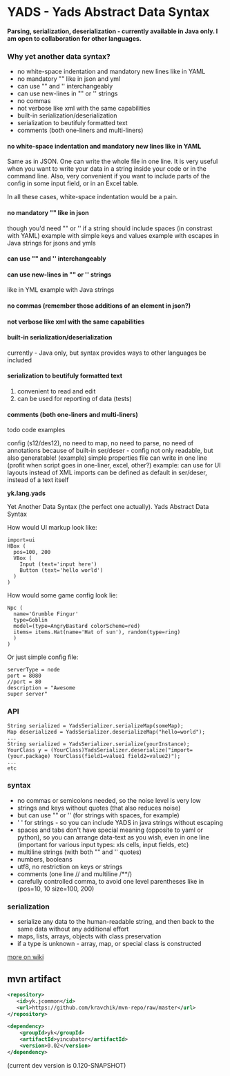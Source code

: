 YADS - Yads Abstract Data Syntax
=======

**Parsing, serialization, deserialization - currently available in Java only. I am open to collaboration for other languages.**

### Why yet another data syntax?

* no white-space indentation and mandatory new lines like in YAML
* no mandatory "" like in json and yml
* can use ""  and '' interchangeably
* can use new-lines in "" or '' strings
* no commas
* not verbose like xml with the same capabilities
* built-in serialization/deserialization
* serialization to beutifuly formatted text
* comments (both one-liners and multi-liners)  




#### no white-space indentation and mandatory new lines like in YAML
Same as in JSON. One can write the whole file in one line. It is very useful when you want to write your data in a string inside your code or in the command line. Also, very convenient if you want to include parts of the config in some input field, or in an Excel table.

In all these cases, white-space indentation would be a pain.

#### no mandatory "" like in json
  though you'd need "" or '' if a string should include spaces (in constrast with YAML)
  example with simple keys and values
  example with escapes in Java strings for jsons and ymls
#### can use ""  and '' interchangeably
#### can use new-lines in "" or '' strings
  like in YML
  example with Java strings
#### no commas (remember those additions of an element in json?)
#### not verbose like xml with the same capabilities
#### built-in serialization/deserialization
  currently - Java only, but syntax provides ways to other languages be included
#### serialization to beutifuly formatted text
  1. convenient to read and edit
  1. can be used for reporting of data (tests)
#### comments (both one-liners and multi-liners)  



todo code examples


config (s12/des12), no need to map, no need to parse, no need of annotations
  because of built-in ser/deser - config not only readable, but also generatable! (example)
simple properties file
can write in one line (profit when script goes in one-liner, excel, other?)
example: can use for UI layouts instead of XML
imports can be defined as default in ser/deser, instead of a text itself


**yk.lang.yads**

Yet Another Data Syntax (the perfect one actually).
Yads Abstract Data Syntax

How would UI markup look like:

```
import=ui
HBox (
  pos=100, 200
  VBox (
    Input (text='input here')
    Button (text='hello world')
  )
)
```
How would some game config look lie:
```
Npc (
  name='Grumble Fingur'
  type=Goblin
  model=(type=AngryBastard colorScheme=red)
  items= items.Hat(name='Hat of sun'), random(type=ring)
  )
)
```
Or just simple config file:
```
serverType = node
port = 8080
//port = 80
description = "Awesome
super server"
```

### API
    String serialized = YadsSerializer.serializeMap(someMap);
    Map deserialized = YadsSerializer.deserializeMap("hello=world");
    ...
    String serialized = YadsSerializer.serialize(yourInstance);
    YourClass y = (YourClass)YadsSerializer.deserialize("import=(your.package) YourClass(field1=value1 field2=value2)");
    ...
    etc


### syntax
* no commas or semicolons needed, so the noise level is very low
* strings and keys without quotes (that also reduces noise)
* but can use "" or '' (for strings with spaces, for example)
* ' ' for strings - so you can include YADS in java strings without escaping
* spaces and tabs don't have special meaning (opposite to yaml or python), so you can arrange data-text as you wish, even in one line (important for various input types: xls cells, input fields, etc)
* multiline strings (with both "" and '' quotes)
* numbers, booleans
* utf8, no restriction on keys or strings
* comments (one line // and multiline /**/)
* carefully controlled comma, to avoid one level parentheses like in (pos=10, 10 size=100, 200)

### serialization
* serialize any data to the human-readable string, and then back to the same data without any additional effort
* maps, lists, arrays, objects with class preservation
* if a type is unknown - array, map, or special class is constructed

[more on wiki](https://github.com/kravchik/jcommon/wiki/YADS-instead-of-.properties-syntax-example)

## mvn artifact
```xml
<repository>
   <id>yk.jcommon</id>
   <url>https://github.com/kravchik/mvn-repo/raw/master</url>
</repository>

<dependency>
    <groupId>yk</groupId>
    <artifactId>yincubator</artifactId>
    <version>0.02</version>
</dependency>
```
(current dev version is 0.120-SNAPSHOT)

